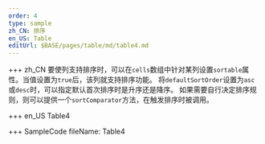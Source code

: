 ```yaml
---
order: 4
type: sample
zh_CN: 排序
en_US: Table
editUrl: $BASE/pages/table/md/table4.md
---
```


+++ zh_CN
要使列支持排序时，可以在<Code>cells</Code>数组中针对某列设置<Code>sortable</Code>属性。当值设置为<Code>true</Code>后，该列就支持排序功能。
将<Code>defaultSortOrder</Code>设置为<Code>asc</Code>或<Code>desc</Code>时，可以指定默认首次排序时是升序还是降序。
如果需要自行决定排序规则，则可以提供一个<Code>sortComparator</Code>方法，在触发排序时被调用。

+++ en_US
Table4

+++ SampleCode
fileName: Table4
